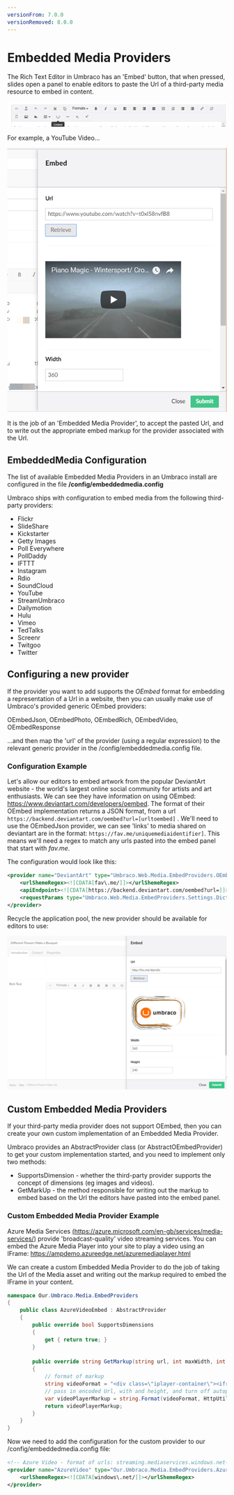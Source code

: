 ```yaml
---
versionFrom: 7.0.0
versionRemoved: 8.0.0
---
```


# Embedded Media Providers

The Rich Text Editor in Umbraco has an 'Embed' button, that when pressed, slides open a panel to enable editors to paste the Url of a third-party media resource to embed in content.

![The Rich Text Editor Embed Button](images/Embed-Button.png)

For example, a YouTube Video...

![Embedding a music video from YouTube](images/Embed-YouTube.png)

It is the job of an 'Embedded Media Provider', to accept the pasted Url, and to write out the appropriate embed markup for the provider associated with the Url.

## EmbeddedMedia Configuration

The list of available Embedded Media Providers in an Umbraco install are configured in the file **/config/embeddedmedia.config**

Umbraco ships with configuration to embed media from the following third-party providers:

* Flickr
* SlideShare
* Kickstarter
* Getty Images
* Poll Everywhere
* PollDaddy
* IFTTT
* Instagram
* Rdio
* SoundCloud
* YouTube
* StreamUmbraco
* Dailymotion
* Hulu
* Vimeo
* TedTalks
* Screenr
* Twitgoo
* Twitter

## Configuring a new provider

If the provider you want to add supports the *OEmbed* format for embedding a representation of a Url in a website, then you can usually make use of Umbraco's provided generic OEmbed providers:

OEmbedJson, OEmbedPhoto, OEmbedRich, OEmbedVideo, OEmbedResponse

...and then map the 'url' of the provider (using a regular expression) to the relevant generic provider in the /config/embeddedmedia.config file.

### Configuration Example

Let's allow our editors to embed artwork from the popular DeviantArt website - the world's largest online social community for artists and art enthusiasts. We can see they have information on using OEmbed: https://www.deviantart.com/developers/oembed. The format of their OEmbed implementation returns a JSON format, from a url `https://backend.deviantart.com/oembed?url=[urltoembed]` . We'll need to use the OEmbedJson provider, we can see 'links' to media shared on deviantart are in the format: `https://fav.me/uniquemediaidentifier]`. This means we'll need a regex to match any urls pasted into the embed panel that start with *fav.me*.

The configuration would look like this:

```xml
<provider name="DeviantArt" type="Umbraco.Web.Media.EmbedProviders.OEmbedJson, umbraco">
    <urlShemeRegex><![CDATA[fav\.me/]]></urlShemeRegex>
    <apiEndpoint><![CDATA[https://backend.deviantart.com/oembed?url=]]></apiEndpoint>
    <requestParams type="Umbraco.Web.Media.EmbedProviders.Settings.Dictionary, umbraco"></requestParams>
</provider>
```

Recycle the application pool, the new provider should be available for editors to use:

![Embedding a Media Item from DeviantArt website](images/deviantart-embedded-media.png)

## Custom Embedded Media Providers

If your third-party media provider does not support OEmbed, then you can create your own custom implementation of an Embedded Media Provider.

Umbraco provides an AbstractProvider class (or AbstractOEmbedProvider) to get your custom implementation started, and you need to implement only two methods:

* SupportsDimension - whether the third-party provider supports the concept of dimensions (eg images and videos).
* GetMarkUp - the method responsible for writing out the markup to embed based on the Url the editors have pasted into the embed panel.

### Custom Embedded Media Provider Example

Azure Media Services [(https://azure.microsoft.com/en-gb/services/media-services/)](https://azure.microsoft.com/en-gb/services/media-services/) provide 'broadcast-quality' video streaming services. You can embed the Azure Media Player into your site to play a video using an IFrame:
https://ampdemo.azureedge.net/azuremediaplayer.html

We can create a custom Embedded Media Provider to do the job of taking the Url of the Media asset and writing out the markup required to embed the IFrame in your content.

```csharp
namespace Our.Umbraco.Media.EmbedProviders
{
    public class AzureVideoEmbed : AbstractProvider
    {
        public override bool SupportsDimensions
        {
            get { return true; }
        }

        public override string GetMarkup(string url, int maxWidth, int maxHeight)
        {
            // format of markup
            string videoFormat = "<div class=\"iplayer-container\"><iframe src=\"//aka.ms/ampembed?url={0}\" name=\"azuremediaplayer\" scrolling=\"no\" frameborder=\"no\" align=\"center\" autoplay=\"false\" width=\"{1}\" height=\"{2}\" allowfullscreen></iframe></div>";
            // pass in encoded Url, with and height, and turn off autoplay...
            var videoPlayerMarkup = string.Format(videoFormat, HttpUtility.UrlEncode(url) + "&amp;autoplay=false", maxWidth, maxHeight);
            return videoPlayerMarkup;
        }
    }
}
```

Now we need to add the configuration for the custom provider to our /config/embeddedmedia.config file:

```xml
<!-- Azure Video - format of urls: streaming.mediaservices.windows.net-->
<provider name="AzureVideo" type="Our.Umbraco.Media.EmbedProviders.AzureVideoEmbed, Our.Umbraco.Media">
    <urlShemeRegex><![CDATA[windows\.net/]]></urlShemeRegex>
</provider>
```
